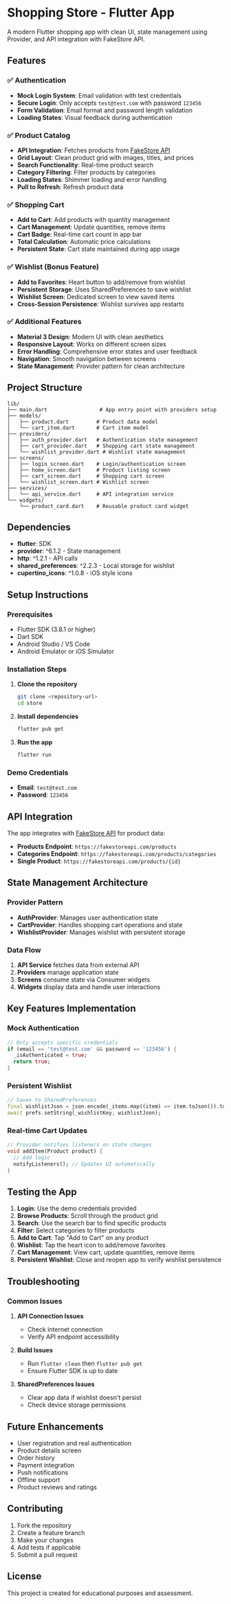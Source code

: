 # Shopping Store - Flutter App

A modern Flutter shopping app with clean UI, state management using Provider, and API integration with FakeStore API.

## Features

### ✅ Authentication
- **Mock Login System**: Email validation with test credentials
- **Secure Login**: Only accepts `test@test.com` with password `123456`
- **Form Validation**: Email format and password length validation
- **Loading States**: Visual feedback during authentication

### ✅ Product Catalog
- **API Integration**: Fetches products from [FakeStore API](https://fakestoreapi.com/products)
- **Grid Layout**: Clean product grid with images, titles, and prices
- **Search Functionality**: Real-time product search
- **Category Filtering**: Filter products by categories
- **Loading States**: Shimmer loading and error handling
- **Pull to Refresh**: Refresh product data

### ✅ Shopping Cart
- **Add to Cart**: Add products with quantity management
- **Cart Management**: Update quantities, remove items
- **Cart Badge**: Real-time cart count in app bar
- **Total Calculation**: Automatic price calculations
- **Persistent State**: Cart state maintained during app usage

### ✅ Wishlist (Bonus Feature)
- **Add to Favorites**: Heart button to add/remove from wishlist
- **Persistent Storage**: Uses SharedPreferences to save wishlist
- **Wishlist Screen**: Dedicated screen to view saved items
- **Cross-Session Persistence**: Wishlist survives app restarts

### ✅ Additional Features
- **Material 3 Design**: Modern UI with clean aesthetics
- **Responsive Layout**: Works on different screen sizes
- **Error Handling**: Comprehensive error states and user feedback
- **Navigation**: Smooth navigation between screens
- **State Management**: Provider pattern for clean architecture

## Project Structure

```
lib/
├── main.dart                 # App entry point with providers setup
├── models/
│   ├── product.dart         # Product data model
│   └── cart_item.dart       # Cart item model
├── providers/
│   ├── auth_provider.dart   # Authentication state management
│   ├── cart_provider.dart   # Shopping cart state management
│   └── wishlist_provider.dart # Wishlist state management
├── screens/
│   ├── login_screen.dart    # Login/authentication screen
│   ├── home_screen.dart     # Product listing screen
│   ├── cart_screen.dart     # Shopping cart screen
│   └── wishlist_screen.dart # Wishlist screen
├── services/
│   └── api_service.dart     # API integration service
└── widgets/
    └── product_card.dart    # Reusable product card widget
```

## Dependencies

- **flutter**: SDK
- **provider**: ^6.1.2 - State management
- **http**: ^1.2.1 - API calls
- **shared_preferences**: ^2.2.3 - Local storage for wishlist
- **cupertino_icons**: ^1.0.8 - iOS style icons

## Setup Instructions

### Prerequisites
- Flutter SDK (3.8.1 or higher)
- Dart SDK
- Android Studio / VS Code
- Android Emulator or iOS Simulator

### Installation Steps

1. **Clone the repository**
   ```bash
   git clone <repository-url>
   cd store
   ```

2. **Install dependencies**
   ```bash
   flutter pub get
   ```

3. **Run the app**
   ```bash
   flutter run
   ```

### Demo Credentials
- **Email**: `test@test.com`
- **Password**: `123456`

## API Integration

The app integrates with [FakeStore API](https://fakestoreapi.com/) for product data:

- **Products Endpoint**: `https://fakestoreapi.com/products`
- **Categories Endpoint**: `https://fakestoreapi.com/products/categories`
- **Single Product**: `https://fakestoreapi.com/products/{id}`

## State Management Architecture

### Provider Pattern
- **AuthProvider**: Manages user authentication state
- **CartProvider**: Handles shopping cart operations and state
- **WishlistProvider**: Manages wishlist with persistent storage

### Data Flow
1. **API Service** fetches data from external API
2. **Providers** manage application state
3. **Screens** consume state via Consumer widgets
4. **Widgets** display data and handle user interactions

## Key Features Implementation

### Mock Authentication
```dart
// Only accepts specific credentials
if (email == 'test@test.com' && password == '123456') {
  _isAuthenticated = true;
  return true;
}
```

### Persistent Wishlist
```dart
// Saves to SharedPreferences
final wishlistJson = json.encode(_items.map((item) => item.toJson()).toList());
await prefs.setString(_wishlistKey, wishlistJson);
```

### Real-time Cart Updates
```dart
// Provider notifies listeners on state changes
void addItem(Product product) {
  // Add logic
  notifyListeners(); // Updates UI automatically
}
```

## Testing the App

1. **Login**: Use the demo credentials provided
2. **Browse Products**: Scroll through the product grid
3. **Search**: Use the search bar to find specific products
4. **Filter**: Select categories to filter products
5. **Add to Cart**: Tap "Add to Cart" on any product
6. **Wishlist**: Tap the heart icon to add/remove favorites
7. **Cart Management**: View cart, update quantities, remove items
8. **Persistent Wishlist**: Close and reopen app to verify wishlist persistence

## Troubleshooting

### Common Issues

1. **API Connection Issues**
   - Check internet connection
   - Verify API endpoint accessibility

2. **Build Issues**
   - Run `flutter clean` then `flutter pub get`
   - Ensure Flutter SDK is up to date

3. **SharedPreferences Issues**
   - Clear app data if wishlist doesn't persist
   - Check device storage permissions

## Future Enhancements

- User registration and real authentication
- Product details screen
- Order history
- Payment integration
- Push notifications
- Offline support
- Product reviews and ratings

## Contributing

1. Fork the repository
2. Create a feature branch
3. Make your changes
4. Add tests if applicable
5. Submit a pull request

## License

This project is created for educational purposes and assessment.
